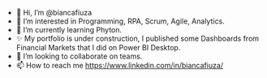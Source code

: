- 👋 Hi, I’m @biancafiuza
- 👀 I’m interested in Programming, RPA, Scrum, Agile, Analytics.
- 🌱 I’m currently learning Phyton.
- ✨ My portfolio is under construction, I published some Dashboards from Financial Markets that I did on Power BI Desktop.
- 💞️ I’m looking to collaborate on teams.
- 📫 How to reach me https://www.linkedin.com/in/biancafiuza/

<!---
biancafiuza/biancafiuza is a ✨ special ✨ repository because its `README.md` (this file) appears on your GitHub profile.
You can click the Preview link to take a look at your changes.
--->
